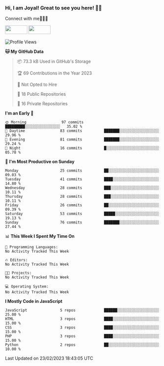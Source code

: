 ### Hi, I am Joyal! Great to see you here! 👨‍💻

Connect with me🧑🏼‍💻

[<img src="https://img.shields.io/badge/--twitter?label=Twitter&logo=Twitter&style=social"  width="72px" height="28px">](https://twitter.com/joyalDev) [<img src="https://img.shields.io/badge/--linkedin?label=LinkedIn&logo=LinkedIn&style=social"  width="72px" height="28px">](https://www.linkedin.com/in/joyal-raphel-588760191/)



<!--START_SECTION:waka-->
![Profile Views](http://img.shields.io/badge/Profile%20Views-0-blue)

**🐱 My GitHub Data** 

> 📦 73.3 kB Used in GitHub's Storage 
 > 
> 🏆 69 Contributions in the Year 2023
 > 
> 🚫 Not Opted to Hire
 > 
> 📜 18 Public Repositories 
 > 
> 🔑 16 Private Repositories 
 > 
**I'm an Early 🐤** 

```text
🌞 Morning                97 commits          █████████░░░░░░░░░░░░░░░░   35.02 % 
🌆 Daytime                83 commits          ███████░░░░░░░░░░░░░░░░░░   29.96 % 
🌃 Evening                81 commits          ███████░░░░░░░░░░░░░░░░░░   29.24 % 
🌙 Night                  16 commits          █░░░░░░░░░░░░░░░░░░░░░░░░   05.78 % 
```
📅 **I'm Most Productive on Sunday** 

```text
Monday                   25 commits          ██░░░░░░░░░░░░░░░░░░░░░░░   09.03 % 
Tuesday                  41 commits          ████░░░░░░░░░░░░░░░░░░░░░   14.80 % 
Wednesday                28 commits          ███░░░░░░░░░░░░░░░░░░░░░░   10.11 % 
Thursday                 28 commits          ███░░░░░░░░░░░░░░░░░░░░░░   10.11 % 
Friday                   26 commits          ██░░░░░░░░░░░░░░░░░░░░░░░   09.39 % 
Saturday                 53 commits          █████░░░░░░░░░░░░░░░░░░░░   19.13 % 
Sunday                   76 commits          ███████░░░░░░░░░░░░░░░░░░   27.44 % 
```


📊 **This Week I Spent My Time On** 

```text
💬 Programming Languages: 
No Activity Tracked This Week

🔥 Editors: 
No Activity Tracked This Week

🐱‍💻 Projects: 
No Activity Tracked This Week

💻 Operating System: 
No Activity Tracked This Week
```

**I Mostly Code in JavaScript** 

```text
JavaScript               5 repos             ██████░░░░░░░░░░░░░░░░░░░   25.00 % 
HTML                     3 repos             ████░░░░░░░░░░░░░░░░░░░░░   15.00 % 
CSS                      3 repos             ████░░░░░░░░░░░░░░░░░░░░░   15.00 % 
PHP                      3 repos             ████░░░░░░░░░░░░░░░░░░░░░   15.00 % 
Python                   2 repos             ██░░░░░░░░░░░░░░░░░░░░░░░   10.00 % 
```




 Last Updated on 23/02/2023 18:43:05 UTC
<!--END_SECTION:waka-->
